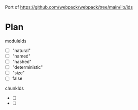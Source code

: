Port of https://github.com/webpack/webpack/tree/main/lib/ids


# Plan

moduleIds

- [ ] "natural" 
- [ ] "named"
- [ ] "hashed"
- [ ] "deterministic"
- [ ] "size"
- [ ] false

chunkIds

- [ ]
- [ ]